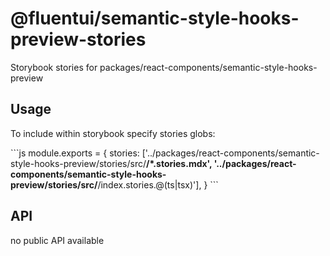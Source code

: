 # @fluentui/semantic-style-hooks-preview-stories

Storybook stories for packages/react-components/semantic-style-hooks-preview

## Usage

To include within storybook specify stories globs:

\`\`\`js
module.exports = {
stories: ['../packages/react-components/semantic-style-hooks-preview/stories/src/**/*.stories.mdx', '../packages/react-components/semantic-style-hooks-preview/stories/src/**/index.stories.@(ts|tsx)'],
}
\`\`\`

## API

no public API available
